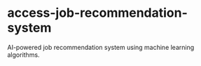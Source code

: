 # access-job-recommendation-system
AI-powered job recommendation system using machine learning algorithms.
